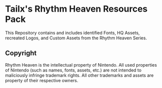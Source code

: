 # Tailx's Rhythm Heaven Resources Pack
This Repository contains and includes identified Fonts, HQ Assets, recreated Logos, and Custom Assets from the Rhythm Heaven Series.

## Copyright
Rhythm Heaven is the intellectual property of Nintendo. All used properties of Nintendo (such as names, fonts, assets, etc.) are not intended to maliciously infringe trademark rights. All other trademarks and assets are property of their respective owners.
